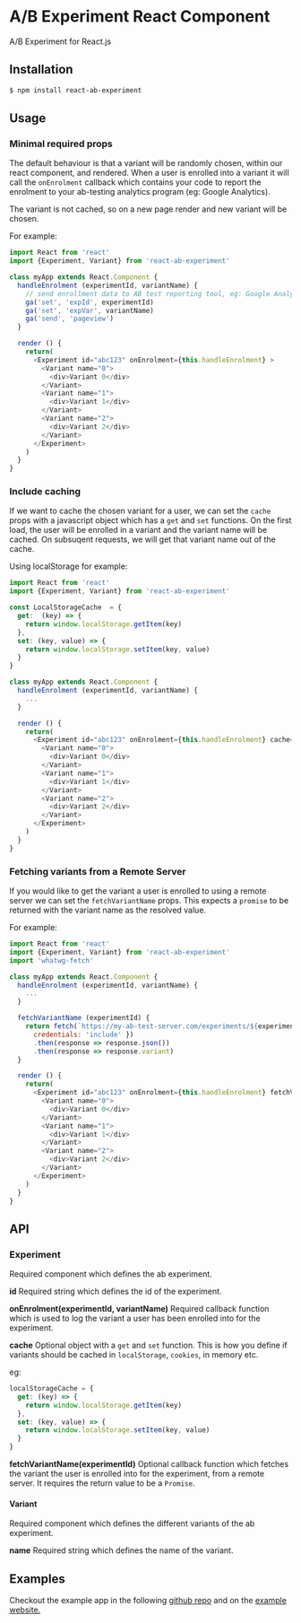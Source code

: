 # A/B Experiment React Component

A/B Experiment for React.js

## Installation

```sh
$ npm install react-ab-experiment
```

## Usage

### Minimal required props

The default behaviour is that a variant will be randomly chosen, within our react component, and rendered. When a user is enrolled into a variant it will call the `onEnrolment` callback which contains your code to report the enrolment to your ab-testing analytics program (eg: Google Analytics).

The variant is not cached, so on a new page render and new variant will be chosen.

For example:
```js
import React from 'react'
import {Experiment, Variant} from 'react-ab-experiment'

class myApp extends React.Component {
  handleEnrolment (experimentId, variantName) {
    // send enrollment data to AB test reporting tool, eg: Google Analytics
    ga('set', 'expId', experimentId)
    ga('set', 'expVar', variantName)
    ga('send', 'pageview')
  }

  render () {
    return(
      <Experiment id="abc123" onEnrolment={this.handleEnrolment} >
        <Variant name="0">
          <div>Variant 0</div>
        </Variant>
        <Variant name="1">
          <div>Variant 1</div>
        </Variant>
        <Variant name="2">
          <div>Variant 2</div>
        </Variant>
      </Experiment>
    )
  }
}
```

### Include caching
If we want to cache the chosen variant for a user, we can set the `cache` props with a javascript object which has a `get` and `set` functions.
On the first load, the user will be enrolled in a variant and the variant name will be cached. On subsuqent requests, we will get that variant name out of the cache.

Using localStorage for example:
```js
import React from 'react'
import {Experiment, Variant} from 'react-ab-experiment'

const LocalStorageCache  = {
  get:  (key) => {
    return window.localStorage.getItem(key)
  },
  set: (key, value) => {
    return window.localStorage.setItem(key, value)
  }
}

class myApp extends React.Component {
  handleEnrolment (experimentId, variantName) {
    ...
  }

  render () {
    return(
      <Experiment id="abc123" onEnrolment={this.handleEnrolment} cache={LocalStorageCache}
        <Variant name="0">
          <div>Variant 0</div>
        </Variant>
        <Variant name="1">
          <div>Variant 1</div>
        </Variant>
        <Variant name="2">
          <div>Variant 2</div>
        </Variant>
      </Experiment>
    )
  }
}
```

### Fetching variants from a Remote Server
If you would like to get the variant a user is enrolled to using a remote server we can set the `fetchVariantName` props. This expects a `promise` to be returned with the variant name as the resolved value.

For example:

```js
import React from 'react'
import {Experiment, Variant} from 'react-ab-experiment'
import 'whatwg-fetch'

class myApp extends React.Component {
  handleEnrolment (experimentId, variantName) {
    ...
  }

  fetchVariantName (experimentId) {
    return fetch(`https://my-ab-test-server.com/experiments/${experimentId}/variant`, {
      credentials: 'include' })
      .then(response => response.json())
      .then(response => response.variant)
  }

  render () {
    return(
      <Experiment id="abc123" onEnrolment={this.handleEnrolment} fetchVariantName={this.fetchVariantName} >
        <Variant name="0">
          <div>Variant 0</div>
        </Variant>
        <Variant name="1">
          <div>Variant 1</div>
        </Variant>
        <Variant name="2">
          <div>Variant 2</div>
        </Variant>
      </Experiment>
    )
  }
}
```

## API

### Experiment
Required component which defines the ab experiment.

  **id**
  Required string which defines the id of the experiment.

  **onEnrolment(experimentId, variantName)**
  Required callback function which is used to log the variant a user has been enrolled into for the experiment.

  **cache**
  Optional object with a `get` and `set` function. This is how you define if variants should be cached in `localStorage`, `cookies`, in memory etc.

  eg:
  ```js
  localStorageCache = {
    get: (key) => {
      return window.localStorage.getItem(key)
    },
    set: (key, value) => {
      return window.localStorage.setItem(key, value)
    }
  }
  ```

  **fetchVariantName(experimentId)**
  Optional callback function which fetches the variant the user is enrolled into for the experiment, from a remote server. It requires the return value to be a `Promise`.

#### Variant
Required component which defines the different variants of the ab experiment.

  **name**
  Required string which defines the name of the variant.

## Examples

Checkout the example app in the following [github repo](https://github.com/envato/react-ab-experiment-example) and on the [example website.](https://react-ab-experiment.herokuapp.com)

